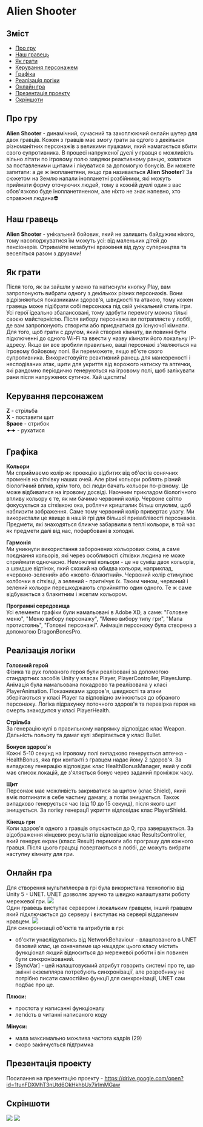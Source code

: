 # Alien Shooter

## Зміст
<!--ts-->
   * [Про гру](#про-гру)
   * [Наш гравець](#наш-гравець)
   * [Як грати](#як-грати)
   * [Керування персонажем](#керування-персонажем)
   * [Графіка](#графіка)
   * [Реалізація логіки](#реалізація-логіки)
   * [Онлайн гра](#онлайн-гра)
   * [Презентація проекту](#презентація-проекту)
   * [Cкріншоти](#скріншоти)
<!--te-->

## Про гру
**Alien Shooter** - динамічний, сучасний та захоплюючий онлайн шутер для двох гравців. Кожен з гравців має змогу грати за одгого з декількох різноманітних персонажів з великими пушками, який намагається вбити свого супротивника. В процесі напруженої дуелі у гравця є можливість вільно літати по ігровому полю завдяки реактивному ранцю, ховатися за поставленими щитами і лікуватися за допомогую бонусів. Ви можете запитати: а де ж інопланетяни, якщо гра називається **Alien Shooter**? За сюжетом на Землю напали інопланетні розбійники, які можуть приймати форму оточуючих людей, тому в кожній дуелі один з вас обов'язково буде інопланетяненом, але ніхто не знає напевно, хто справжня людина👽

## Наш гравець
**Alien Shooter** - унікальний бойовик, який не залишить байдужим нікого, тому насолоджуватися їм можуть усі: від маленьких дітей до пенсіонерів. Отримайте незабутні враження від духу суперництва та веселіться разом з друзями!

## Як грати
Після того, як ви зайшли у меню та натиснули кнопку Play, вам запропонують вибрати одногу з декількох різних персонажів. Вони відрізняються показниками здоров'я, швидкості та атакою, тому кожен гравець може підібрати собі персонажа під свій унікальний стиль ігри. Усі герої ідеально збалансовані, тому здобути перемогу можна тількі своєю майстерністю. Після вибору персонажа ви потрапляєте у лоббі, де вам запропонують створити або приєднатися до існуючої кімнати. Для того, щоб грати с другом, який створив кімнату, ви повинні бути підключенні до одного Wi-Fi та ввести у назву кімнати його локальну IP-адресу. Якщо ви все зробили правильно, ваші персонажі з'являються на ігровому бойовому полі. Ви переможете, якщо вб'єте свого супротивника. Використовуйте реактивний ранець для маневреності і несподіваних атак, щити для укриття від ворожого натиску та аптечки, які рандомно періодично генеруються на ігровому полі, щоб залікувати рани після напружених сутичок. Хай щастить!

## Керування персонажем
**Z** - стрільба  
**X** - поставити щит  
**Space** - стрибок  
🠜🠞 - рухатися

## Графіка
**Кольори**\
Ми сприймаємо колір як проекцію відбитих від об'єктів сонячних променів на сітківку наших очей. Але різні кольори роблять різний біологічний вплив, крім того, всі люди бачать кольори по-різному. Це може відбиватися на ігровому досвіді.
Наочним прикладом біологічного впливу кольору є те, як ми бачимо червоний колір. Червоне світло фокусується за сітківкою ока, роблячи кришталик більш опуклим, щоб наблизити зображення. Саме тому червоний колір привертає увагу. Ми використали це явище в нашій грі для більшої приваблівості персонажів. Предмети, які знаходяться ближче забарвили в теплі кольори, в той час як предмети далі від нас, пофарбовані в холодні. 

**Гармонія**\
Ми уникнули використання заборонених кольорових схем, а саме поєднання кольорів, які через особливості сітківки людина не може сприймати одночасно. Неможливі кольори - це не суміш двох кольорів, а швидше відтінок, який схожий на обидва кольори, наприклад, «червоно-зелений» або «жовто-блакитний». Червоний колір стимулює колбочки в сітківці, а зелений - пригнічує їх. Таким чином, червоний і зелений кольори перешкоджають сприйняттю один одного. Те ж саме відбувається з блакитним і жовтим кольором.

**Програмні середовища**\
Усі елементи графіки були намальовані в Adobe XD, а саме: "Головне меню", "Меню вибору персонажу", "Меню вибору типу гри", "Мапа протистоянь", "Головні персонажі". Анімація персонажу була створена з допомогою DragonBonesPro.


## Реалізація логіки
**Головний герой**  
Фізика та рух головного героя були реалізовані за допомогою стандартних засобів Unity у класах Player, PlayerController, PlayerJump. Анімація була намальована покадрово та реалізована у класі PlayerAnimation. Показниками здоров'я, швидкості та атаки зберігаються у класі Player та відповідно змінюються до обраного персонажу. Логіка підрахунку поточного здоров'я та перевірка героя на смерть знаходится у класі PlayerHealth.

**Стрільба**  
За генерацію кулі в правильному напрямку відповідає клас Weapon. Дальність польоту та дамаг кулі зберігається у класі Bullet.

**Бонуси здоров'я**  
Кожні 5-10 секунд на ігровому полі випадково генерується аптечка - HealthBonus, яка при контакті з гравцем надає йому 2 здоров'я. За випадкову генерацію відповідає клас HealthBonusManager, який у собі має список локацій, де з'яляється бонус через заданий проміжок часу.

**Щит**  
Персонаж має можливість закриватися за щитом (клас Shield), який вміє поглинати в себе частину дамагу, а потім знищується. Також випадково генерується час (від 10 до 15 секунд), після якого щит знищується. За логіку генерації укриття відповідає клас PlayerShield.

**Кінець гри**  
Коли здоров'я одного з гравців опускається до 0, гра завершується. За відображення кінцевих результатів відповідає клас ResultsController, який генерує екран (класс Result) перемоги або програшу для кожного гравця. Після цього грацвці повертаються в лоббі, де можуть вибрати наступну кімнату для гри.

## Онлайн гра
Для створення мультиплеєра в грі була використана технологію від Unity 5 - UNET.
UNET дозволяє зручно та швидко налаштувати роботу мережевої гри.
<img src=https://github.com/VovaPylypenko/Game_Platformer/blob/master/Screenshots/NetworkHost.png>\
Один гравець виступає сервером і локальким гравцем, інший гравцем який підключається до серверу і виступає на сервері віддаленим нравцем.
<img src=https://github.com/VovaPylypenko/Game_Platformer/blob/master/Screenshots/NetworkLocalPlayers.png>\
Для синхронизації об'єктів та атрибутів в грі:
   * об'єкти унаслідувались від NetworkBehaviour - влаштованого в UNET базовий клас, це означатиме що нащадок цього класу містить функціонал якщий відноситься до мережевої роботи і він повинен бути синхронізований.
   *  [SyncVar] - цей налаштовуємий атрибут говорить системі про те, що змінні екземпляра потребують синхронізації, але розробнику не потрібно писати самостійно функції для синхронізації, UNET сам подбає про це.

**Плюси:**
   + простота у написанні функціоналу
   + легкість в читанні написаного коду

**Мінуси:**
   - мала максимально можлива частота кадрів (29)
   - скоро закінчується підтримка

## Презентація проекту
Посилання на презентацію проекту - https://drive.google.com/open?id=1tunFDXMhT3nUtd6OkHkhbUx7irImMGaw

## Cкріншоти
<img src="https://github.com/VovaPylypenko/Game_Platformer/blob/master/Screenshots/screenshot1.jpeg">
<img src="https://github.com/VovaPylypenko/Game_Platformer/blob/master/Screenshots/screenshot2.jpeg">
